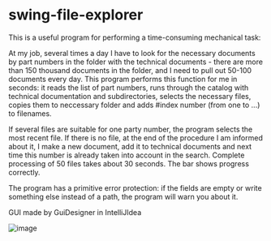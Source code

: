 # swing-file-explorer
This is a useful program for performing a time-consuming mechanical task:

At my job, several times a day I have to look for the necessary documents by part numbers in the folder with the technical documents - 
there are more than 150 thousand documents in the folder, and I need to pull out 50-100 documents every day. 
This program performs this function for me in seconds: it reads the list of part numbers, runs through the catalog with technical documentation and subdirectories, 
selects the necessary files, copies them to neccessary folder and adds #index number (from one to ...) to filenames.

If several files are suitable for one party number, the program selects the most recent file. If there is no file, at the end of the procedure I am informed about it, I make a new document, add it to technical documents and next time this number is already taken into account in the search. Complete processing of 50 files takes about 30 seconds. The bar shows progress correctly.

The program has a primitive error protection: if the fields are empty or write something else instead of a path, the program will warn you about it.

GUI made by GuiDesigner in IntelliJIdea

![image](https://user-images.githubusercontent.com/53838650/127382277-4b7f3c3c-4071-4247-a6df-d9392dbe328b.png)

